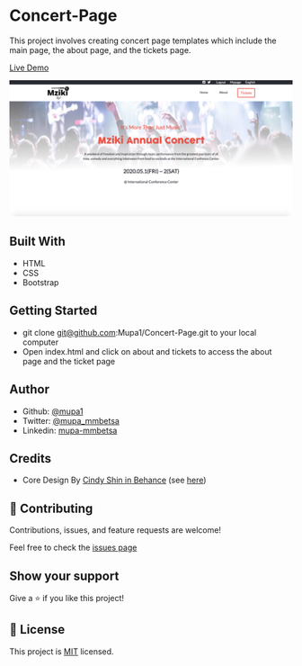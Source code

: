# Concert-Page
This project involves creating concert page templates which include the main page, the about page, and the tickets page.

[Live Demo](https://lucid-darwin-900e05.netlify.com/)

![screenshot](./assets/images/screenshot.png)

## Built With

- HTML
- CSS
- Bootstrap

## Getting Started

- git clone git@github.com:Mupa1/Concert-Page.git to your local computer
- Open index.html and click on about and tickets to access the about page and the ticket page

## Author

- Github: [@mupa1](https://github.com/Mupa1)
- Twitter: [@mupa_mmbetsa](https://twitter.com/mupa_mmbetsa)
- Linkedin: [mupa-mmbetsa](https://www.linkedin.com/in/mupa-mmbetsa)

## Credits 
- Core Design By [Cindy Shin in Behance](https://www.behance.net/adagio07) (see [here](https://www.behance.net/gallery/29845175/CC-Global-Summit-2015))

## 🤝 Contributing

Contributions, issues, and feature requests are welcome!

Feel free to check the [issues page](https://github.com/Mupa1/Concert-Page/issues)

## Show your support

Give a ⭐️ if you like this project!

## 📝 License

This project is [MIT](lic.url) licensed.
